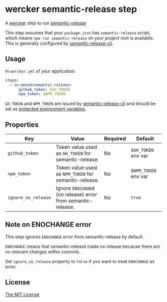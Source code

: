 # wercker semantic-release step

A [wercker](http://wercker.com/) step to run [semantic-release](https://github.com/semantic-release/semantic-release)

This step assumes that your `package.json` has `semantic-release` script, which means `npm run semantic-release` on your project root is available. This is generally configured by [semantic-release-cli](https://github.com/semantic-release/cli).

## Usage

In `wercker.yml` of your application:

```yaml
steps:
  - io-monad/semantic-release:
      github_token: $GH_TOKEN
      npm_token: $NPM_TOKEN
```

`GH_TOKEN` and `NPM_TOKEN` are issued by [semantic-release-cli](https://github.com/semantic-release/cli) and should be set as [protected environment variables](http://devcenter.wercker.com/docs/environment-variables/protected-variables.html).

## Properties

| Key | Value | Required | Default |
| --- | ----- | -------- | ------- |
| `github_token` | Token value used as `GH_TOKEN` for semantic-release. | No | `$GH_TOKEN` env var |
| `npm_token` | Token value used as `NPM_TOKEN` for semantic-release. | No | `$NPM_TOKEN` env var |
| `ignore_no_release` | Ignore `ENOCHANGE` (no release) error from semantic-release. | No | `true` |

## Note on ENOCHANGE error

This step ignores `ENOCHANGE` error from semantic-release by default.

`ENOCHANGE` means that semantic-release made no release because there are no relevant changes within commits.

Set `ignore_no_release` property to `false` if you want to treat `ENOCHANGE` as error.

## License

[The MIT License](LICENSE)
